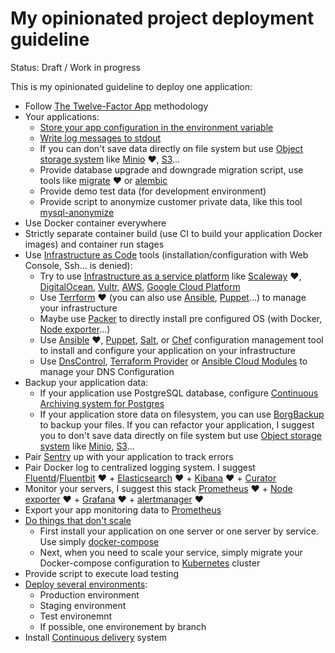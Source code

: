 # My opinionated project deployment guideline

Status: Draft / Work in progress

This is my opinionated guideline to deploy one application:

* Follow [The Twelve-Factor App](https://12factor.net/) methodology
* Your applications:
  * [Store your app configuration in the environment variable](https://12factor.net/config)
  * [Write log messages to stdout](https://12factor.net/logs)
  * If you can don't save data directly on file system but use [Object storage system](https://en.wikipedia.org/wiki/Object_storage) like [Minio](https://www.minio.io/) ❤️, [S3](https://en.wikipedia.org/wiki/Amazon_S3)...
  * Provide database upgrade and downgrade migration script, use tools like [migrate](https://github.com/mattes/migrate) ❤️ or [alembic](http://alembic.zzzcomputing.com/en/latest/)
  * Provide demo test data (for development environment)
  * Provide script to anonymize customer private data, like this tool [mysql-anonymize](https://gitlab.infra.online.net/tdzik/mysql-anonymize/)
* Use Docker container everywhere
* Strictly separate container build (use CI to build your application Docker images) and container run stages
* Use [Infrastructure as Code](https://en.wikipedia.org/wiki/Infrastructure_as_Code) tools (installation/configuration with Web Console, Ssh… is denied):
  * Try to use [Infrastructure as a service platform](https://en.wikipedia.org/wiki/Infrastructure_as_a_service) like [Scaleway](http://scaleway.com/) ❤️, [DigitalOcean](http://digitalocean.com/), [Vultr](http://vultr.com/), [AWS](https://en.wikipedia.org/wiki/Amazon_Web_Services), [Google Cloud Platform](https://en.wikipedia.org/wiki/Google_Cloud_Platform)
  * Use [Terrform](http://terraform.io/) ❤️ (you can also use [Ansible](https://en.wikipedia.org/wiki/Ansible_(software)), [Puppet](https://en.wikipedia.org/wiki/Puppet_(software))…) to manage your infrastructure
  * Maybe use [Packer](https://www.packer.io/) to directly install pre configured OS (with Docker, [Node exporter](https://github.com/prometheus/node_exporter)…)
  * Use [Ansible](https://en.wikipedia.org/wiki/Ansible_(software)) ❤️, [Puppet](https://en.wikipedia.org/wiki/Puppet_(software)), [Salt](https://en.wikipedia.org/wiki/Salt_(software)), or [Chef](https://en.wikipedia.org/wiki/Chef_(software)) configuration management tool to install and configure your application on your infrastructure
  * Use [DnsControl](https://stackexchange.github.io/dnscontrol/), [Terraform Provider](https://www.terraform.io/docs/providers/index.html) or [Ansible Cloud Modules](http://docs.ansible.com/ansible/latest/list_of_cloud_modules.html) to manage your DNS Configuration
* Backup your application data:
  * If your application use PostgreSQL database, configure [Continuous Archiving system for Postgres](https://github.com/wal-e/wal-e)
  * If your application store data on filesystem, you can use [BorgBackup](https://github.com/borgbackup/borg/) to backup your files.
  If you can refactor your application, I suggest you to don't save data directly on file system but use [Object storage system](https://en.wikipedia.org/wiki/Object_storage) like [Minio](https://www.minio.io/), [S3](https://en.wikipedia.org/wiki/Amazon_S3)...
* Pair [Sentry](https://docs.sentry.io/) up with your application to track errors
* Pair Docker log to centralized logging system. I suggest [Fluentd](http://fluentd.org/)/[Fluentbit](http://fluentbit.io/documentation/current/) ❤️ + [Elasticsearch](https://en.wikipedia.org/wiki/Elasticsearch) ❤️ + [Kibana](https://en.wikipedia.org/wiki/Kibana) ❤️ + [Curator](https://github.com/elastic/curator)
* Monitor your servers, I suggest this stack [Prometheus](https://prometheus.io/) ❤️ + [Node exporter](https://github.com/prometheus/node_exporter) ❤️ + [Grafana](https://grafana.com/) ❤️ + [alertmanager](https://prometheus.io/docs/alerting/alertmanager/) ❤️
* Export your app monitoring data to [Prometheus](https://prometheus.io/)
* [Do things that don't scale](http://paulgraham.com/ds.html)
  * First install your application on one server or one server by service. Use simply [docker-compose](https://docs.docker.com/compose/)
  * Next, when you need to scale your service, simply migrate your Docker-compose configuration to [Kubernetes](https://en.wikipedia.org/wiki/Kubernetes) cluster
* Provide script to execute load testing
* [Deploy several environments](https://en.wikipedia.org/wiki/Deployment_environment):
  * Production environment
  * Staging environment
  * Test environemnt
  * If possible, one environement by branch
* Install [Continuous delivery](https://en.wikipedia.org/wiki/Continuous_delivery) system
